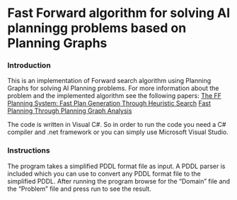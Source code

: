 
# Fast Forward algorithm for solving AI planningg problems based on Planning Graphs

### Introduction

This is an implementation of Forward search algorithm using Planning Graphs for solving AI Planning problems.
For more information about the problem and the implemented algorithm see the following papers:
[The FF Planning System: Fast Plan Generation Through Heuristic Search](https://arxiv.org/pdf/1106.0675.pdf)
[Fast Planning Through Planning Graph Analysis](https://www.cs.cmu.edu/~avrim/Papers/graphplan.pdf)

The code is written in Visual C#. So in order to run the code you need a C# compiler and .net framework or you can simply use Microsoft Visual Studio.

### Instructions

The program takes a simplified PDDL format file as input. A PDDL parser is included which you can use to convert any PDDL format file to the simplified PDDL.
After running the program browse for the “Domain” file and the “Problem” file and press run to see the result.
